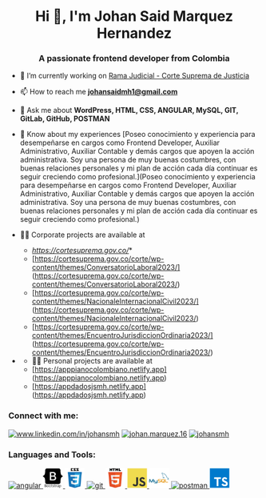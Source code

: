<h1 align="center">Hi 👋, I'm Johan Said Marquez Hernandez</h1>
<h3 align="center">A passionate frontend developer from Colombia</h3>

- 🔭 I’m currently working on [Rama Judicial - Corte Suprema de Justicia](https://cortesuprema.gov.co/)
- 📫 How to reach me **johansaidmh1@gmail.com**
- 💬 Ask me about **WordPress, HTML, CSS, ANGULAR, MySQL, GIT, GitLab, GitHub, POSTMAN**

- 📄 Know about my experiences [Poseo conocimiento y experiencia para desempeñarse en cargos como Frontend Developer, Auxiliar Administrativo, Auxiliar Contable y demás cargos que apoyen la acción administrativa. Soy una persona de muy buenas costumbres, con buenas relaciones personales y mi plan de acción cada día continuar es seguir creciendo como profesional.](Poseo conocimiento y experiencia para desempeñarse en cargos como Frontend Developer, Auxiliar Administrativo, Auxiliar Contable y demás cargos que apoyen la acción administrativa. Soy una persona de muy buenas costumbres, con buenas relaciones personales y mi plan de acción cada día continuar es seguir creciendo como profesional.)
  
- 👨‍💻 Corporate projects are available at
  * *https://cortesuprema.gov.co/**
  * [https://cortesuprema.gov.co/corte/wp-content/themes/ConversatorioLaboral2023/] (https://cortesuprema.gov.co/corte/wp-content/themes/ConversatorioLaboral2023/)
  * [https://cortesuprema.gov.co/corte/wp-content/themes/NacionaleInternacionalCivil2023/] (https://cortesuprema.gov.co/corte/wp-content/themes/NacionaleInternacionalCivil2023/)
  * [https://cortesuprema.gov.co/corte/wp-content/themes/EncuentroJurisdiccionOrdinaria2023/] (https://cortesuprema.gov.co/corte/wp-content/themes/EncuentroJurisdiccionOrdinaria2023/)
 - - 👨‍💻 Personal projects are available at
   * [https://apppianocolombiano.netlify.app] (https://apppianocolombiano.netlify.app)
   * [https://appdadosjsmh.netlify.app] (https://appdadosjsmh.netlify.app)

<h3 align="left">Connect with me:</h3>
<p align="left">
<a href="https://linkedin.com/in/www.linkedin.com/in/johansmh" target="blank"><img align="center" src="https://raw.githubusercontent.com/rahuldkjain/github-profile-readme-generator/master/src/images/icons/Social/linked-in-alt.svg" alt="www.linkedin.com/in/johansmh" height="30" width="40" /></a>
<a href="https://fb.com/johan.marquez.16" target="blank"><img align="center" src="https://raw.githubusercontent.com/rahuldkjain/github-profile-readme-generator/master/src/images/icons/Social/facebook.svg" alt="johan.marquez.16" height="30" width="40" /></a>
<a href="https://instagram.com/johansmh" target="blank"><img align="center" src="https://raw.githubusercontent.com/rahuldkjain/github-profile-readme-generator/master/src/images/icons/Social/instagram.svg" alt="johansmh" height="30" width="40" /></a>
</p>

<h3 align="left">Languages and Tools:</h3>
<p align="left"> <a href="https://angular.io" target="_blank" rel="noreferrer"> <img src="https://angular.io/assets/images/logos/angular/angular.svg" alt="angular" width="40" height="40"/> </a> <a href="https://getbootstrap.com" target="_blank" rel="noreferrer"> <img src="https://raw.githubusercontent.com/devicons/devicon/master/icons/bootstrap/bootstrap-plain-wordmark.svg" alt="bootstrap" width="40" height="40"/> </a> <a href="https://www.w3schools.com/css/" target="_blank" rel="noreferrer"> <img src="https://raw.githubusercontent.com/devicons/devicon/master/icons/css3/css3-original-wordmark.svg" alt="css3" width="40" height="40"/> </a> <a href="https://git-scm.com/" target="_blank" rel="noreferrer"> <img src="https://www.vectorlogo.zone/logos/git-scm/git-scm-icon.svg" alt="git" width="40" height="40"/> </a> <a href="https://www.w3.org/html/" target="_blank" rel="noreferrer"> <img src="https://raw.githubusercontent.com/devicons/devicon/master/icons/html5/html5-original-wordmark.svg" alt="html5" width="40" height="40"/> </a> <a href="https://developer.mozilla.org/en-US/docs/Web/JavaScript" target="_blank" rel="noreferrer"> <img src="https://raw.githubusercontent.com/devicons/devicon/master/icons/javascript/javascript-original.svg" alt="javascript" width="40" height="40"/> </a> <a href="https://www.mysql.com/" target="_blank" rel="noreferrer"> <img src="https://raw.githubusercontent.com/devicons/devicon/master/icons/mysql/mysql-original-wordmark.svg" alt="mysql" width="40" height="40"/> </a> <a href="https://postman.com" target="_blank" rel="noreferrer"> <img src="https://www.vectorlogo.zone/logos/getpostman/getpostman-icon.svg" alt="postman" width="40" height="40"/> </a> <a href="https://www.typescriptlang.org/" target="_blank" rel="noreferrer"> <img src="https://raw.githubusercontent.com/devicons/devicon/master/icons/typescript/typescript-original.svg" alt="typescript" width="40" height="40"/> </a> </p>

